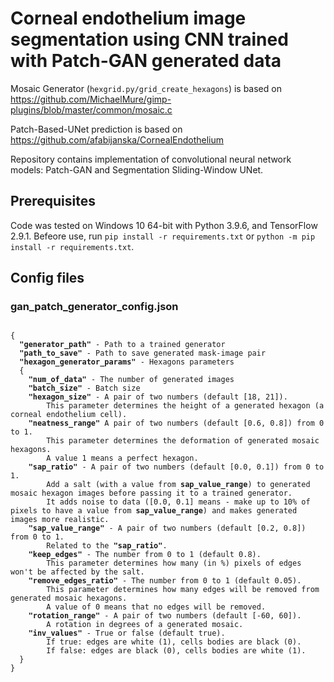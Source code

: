 # Corneal endothelium image segmentation using CNN trained with Patch-GAN generated data

Mosaic Generator (`hexgrid.py/grid_create_hexagons`) is based on https://github.com/MichaelMure/gimp-plugins/blob/master/common/mosaic.c

Patch-Based-UNet prediction is based on https://github.com/afabijanska/CornealEndothelium

Repository contains implementation of convolutional neural network models: Patch-GAN and Segmentation Sliding-Window UNet.

## Prerequisites
Code was tested on Windows 10 64-bit with Python 3.9.6, and TensorFlow 2.9.1. Befeore use, run `pip install -r requirements.txt` or `python -m pip install -r requirements.txt`.

## Config files

### gan_patch_generator_config.json
<pre><code>
{
  <b>"generator_path"</b> - Path to a trained generator
  <b>"path_to_save"</b> - Path to save generated mask-image pair
  <b>"hexagon_generator_params"</b> - Hexagons parameters
  {
    <b>"num_of_data"</b> - The number of generated images
    <b>"batch_size"</b> - Batch size
    <b>"hexagon_size"</b> - A pair of two numbers (default [18, 21]). 
        This parameter determines the height of a generated hexagon (a corneal endothelium cell).
    <b>"neatness_range"</b> A pair of two numbers (default [0.6, 0.8]) from 0 to 1. 
        This parameter determines the deformation of generated mosaic hexagons.
        A value 1 means a perfect hexagon.
    <b>"sap_ratio"</b> - A pair of two numbers (default [0.0, 0.1]) from 0 to 1. 
        Add a salt (with a value from <b>sap_value_range</b>) to generated mosaic hexagon images before passing it to a trained generator. 
        It adds noise to data ([0.0, 0.1] means - make up to 10% of pixels to have a value from <b>sap_value_range</b>) and makes generated images more realistic.
    <b>"sap_value_range"</b> - A pair of two numbers (default [0.2, 0.8]) from 0 to 1.
        Related to the <b>"sap_ratio"</b>.
    <b>"keep_edges"</b> - The number from 0 to 1 (default 0.8). 
        This parameter determines how many (in %) pixels of edges won't be affected by the salt.
    <b>"remove_edges_ratio"</b> - The number from 0 to 1 (default 0.05).
        This parameter determines how many edges will be removed from generated mosaic hexagons. 
        A value of 0 means that no edges will be removed.
    <b>"rotation_range"</b> - A pair of two numbers (default [-60, 60]).
        A rotation in degrees of a generated mosaic.
    <b>"inv_values"</b> - True or false (default true). 
        If true: edges are white (1), cells bodies are black (0). 
        If false: edges are black (0), cells bodies are white (1).
  }
}
</code></pre>
